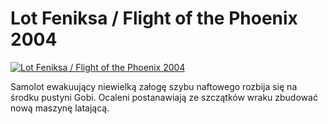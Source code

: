 Lot Feniksa / Flight of the Phoenix 2004 
=============
[![Lot Feniksa / Flight of the Phoenix 2004 ](http://vidos.pl/images/player.gif)](http://vidos.pl/lot-feniksa-flight-of-the-phoenix-2004)

 Samolot ewakuujący niewielką załogę szybu naftowego rozbija się na środku pustyni Gobi. Ocaleni postanawiają ze szczątków wraku zbudować nową maszynę latającą.
